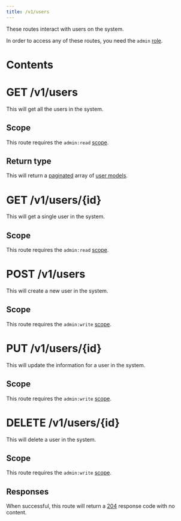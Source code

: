 ```yaml
---
title: /v1/users
---
```


These routes interact with users on the system.

In order to access any of these routes, you need the `admin` [role](/docs/roles).

# Contents
<!-- toc -->

# GET /v1/users
This will get all the users in the system.

## Scope
This route requires the `admin:read` [scope](/docs/scope).

## Return type
This will return a [paginated](/docs/paginated) array of [user models](/docs/models/user).

# GET /v1/users/{id}
This will get a single user in the system.

## Scope
This route requires the `admin:read` [scope](/docs/scope).

# POST /v1/users
This will create a new user in the system.

## Scope
This route requires the `admin:write` [scope](/docs/scope).

# PUT /v1/users/{id}
This will update the information for a user in the system.

## Scope
This route requires the `admin:write` [scope](/docs/scope).

# DELETE /v1/users/{id}
This will delete a user in the system.

## Scope
This route requires the `admin:write` [scope](/docs/scope).

## Responses
When successful, this route will return a [204](/docs/response-codes#204) response code with no content.